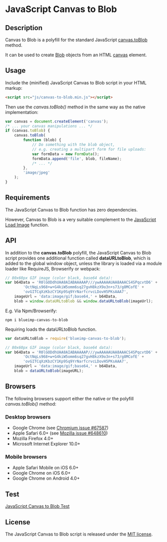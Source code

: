 # JavaScript Canvas to Blob

## Description
Canvas to Blob is a polyfill for the standard JavaScript
[canvas.toBlob](http://www.w3.org/TR/html5/scripting-1.html#dom-canvas-toblob)
method.

It can be used to create
[Blob](https://developer.mozilla.org/en-US/docs/Web/API/Blob)
objects from an HTML
[canvas](https://developer.mozilla.org/en-US/docs/HTML/Canvas) element.

## Usage
Include the (minified) JavaScript Canvas to Blob script in your HTML markup:

```html
<script src="js/canvas-to-blob.min.js"></script>
```

Then use the *canvas.toBlob()* method in the same way as the native
implementation:

```js
var canvas = document.createElement('canvas');
/* ... your canvas manipulations ... */
if (canvas.toBlob) {
    canvas.toBlob(
        function (blob) {
            // Do something with the blob object,
            // e.g. creating a multipart form for file uploads:
            var formData = new FormData();
            formData.append('file', blob, fileName);
            /* ... */
        },
        'image/jpeg'
    );
}
```

## Requirements
The JavaScript Canvas to Blob function has zero dependencies.

However, Canvas to Blob is a very suitable complement to the
[JavaScript Load Image](https://github.com/blueimp/JavaScript-Load-Image)
function.

## API
In addition to the **canvas.toBlob** polyfill, the JavaScript Canvas to Blob
script provides one additional function called **dataURLtoBlob**, which is added
to the global window object, unless the library is loaded via a module loader
like RequireJS, Browserify or webpack:

```js
// 80x60px GIF image (color black, base64 data):
var b64Data = 'R0lGODdhUAA8AIABAAAAAP///ywAAAAAUAA8AAACS4SPqcvtD6' +
        'OctNqLs968+w+G4kiW5omm6sq27gvH8kzX9o3n+s73/g8MCofE' +
        'ovGITCqXzKbzCY1Kp9Sq9YrNarfcrvcLDovH5PKsAAA7',
    imageUrl = 'data:image/gif;base64,' + b64Data,
    blob = window.dataURLtoBlob && window.dataURLtoBlob(imageUrl);
```

E.g. Via Npm/Browserify:
```shell
npm i blueimp-canvas-to-blob
```

Requiring loads the dataURLtoBlob function.
```js
var dataURLtoBlob = require('blueimp-canvas-to-blob');

// 80x60px GIF image (color black, base64 data):
var b64Data = 'R0lGODdhUAA8AIABAAAAAP///ywAAAAAUAA8AAACS4SPqcvtD6' +
        'OctNqLs968+w+G4kiW5omm6sq27gvH8kzX9o3n+s73/g8MCofE' +
        'ovGITCqXzKbzCY1Kp9Sq9YrNarfcrvcLDovH5PKsAAA7',
    imageUrl = 'data:image/gif;base64,' + b64Data,
    blob = dataURLtoBlob(imageURL);
```

## Browsers
The following browsers support either the native or the polyfill
*canvas.toBlob()* method:

### Desktop browsers

* Google Chrome (see [Chromium issue #67587](https://code.google.com/p/chromium/issues/detail?id=67587))
* Apple Safari 6.0+ (see [Mozilla issue #648610](https://bugzilla.mozilla.org/show_bug.cgi?id=648610))
* Mozilla Firefox 4.0+
* Microsoft Internet Explorer 10.0+

### Mobile browsers

* Apple Safari Mobile on iOS 6.0+
* Google Chrome on iOS 6.0+
* Google Chrome on Android 4.0+

## Test
[JavaScript Canvas to Blob Test](https://blueimp.github.io/JavaScript-Canvas-to-Blob/test/)

## License
The JavaScript Canvas to Blob script is released under the
[MIT license](https://opensource.org/licenses/MIT).
